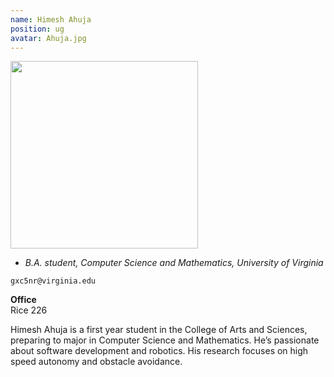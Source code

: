 ```yaml
---
name: Himesh Ahuja
position: ug
avatar: Ahuja.jpg
---
```


<img width="300" src="{{site.baseurl}}/images/people/{{page.avatar}}" data-action="zoom">

- _B.A. student, Computer Science and Mathematics, University of Virginia_<br>

<i class="fa fa-envelope-o"></i> `gxc5nr@virginia.edu`

**Office**<br>
Rice 226

Himesh Ahuja is a first year student in the College of Arts and Sciences, preparing to major in Computer Science and Mathematics. He’s passionate about software development and robotics. His research focuses on high speed autonomy and obstacle avoidance.
